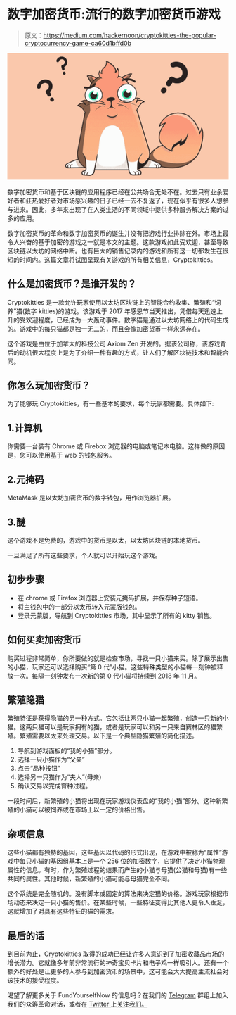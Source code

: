 # 数字加密货币:流行的数字加密货币游戏

> 原文：<https://medium.com/hackernoon/cryptokitties-the-popular-cryptocurrency-game-ca60d1bffd0b>

![](img/92760bc13aba7014dd71b33ba00c6dd4.png)

数字加密货币和基于区块链的应用程序已经在公共场合无处不在。过去只有业余爱好者和狂热爱好者对市场感兴趣的日子已经一去不复返了，现在似乎有很多人想参与进来。因此，多年来出现了在人类生活的不同领域中提供多种服务解决方案的过多的应用。

数字加密货币的革命和数字加密货币的诞生并没有把游戏行业排除在外。市场上最令人兴奋的基于加密的游戏之一就是本文的主题。这款游戏如此受欢迎，甚至导致区块链以太坊的网络中断。也有巨大的销售记录内的游戏和所有这一切都发生在很短的时间内。这篇文章将试图呈现有关游戏的所有相关信息，Cryptokitties。

## 什么是加密货币？是谁开发的？

Cryptokitties 是一款允许玩家使用以太坊区块链上的智能合约收集、繁殖和“饲养”猫(数字 kitties)的游戏。该游戏于 2017 年感恩节当天推出，凭借每天迅速上升的受欢迎程度，已经成为一大轰动事件。数字猫是通过以太坊网络上的代码生成的。游戏中的每只猫都是独一无二的，而且会像加密货币一样永远存在。

这个游戏是由位于加拿大的科技公司 Axiom Zen 开发的。据该公司称，该游戏背后的动机很大程度上是为了介绍一种有趣的方式，让人们了解区块链技术和智能合同。

## 你怎么玩加密货币？

为了能够玩 Cryptokitties，有一些基本的要求，每个玩家都需要。具体如下:

## 1.计算机

你需要一台装有 Chrome 或 Firebox 浏览器的电脑或笔记本电脑。这样做的原因是，您可以使用基于 web 的钱包服务。

## 2.元掩码

MetaMask 是以太坊加密货币的数字钱包，用作浏览器扩展。

## 3.醚

这个游戏不是免费的，游戏中的货币是以太，以太坊区块链的本地货币。

一旦满足了所有这些要求，个人就可以开始玩这个游戏。

## 初步步骤

*   在 chrome 或 Firefox 浏览器上安装元掩码扩展，并保存种子短语。
*   将主钱包中的一部分以太币转入元蒙版钱包。
*   登录元蒙版，导航到 Cryptokitties 市场，其中显示了所有的 kitty 销售。

## 如何买卖加密货币

购买过程非常简单，你所要做的就是检查市场，寻找一只小猫来买。除了展示出售的小猫，玩家还可以选择购买“第 0 代”小猫。这些特殊类型的小猫每一刻钟被释放一次。每隔一刻钟发布一次新的第 0 代小猫将持续到 2018 年 11 月。

## 繁殖隐猫

繁殖特征是获得隐猫的另一种方式。它包括让两只小猫一起繁殖，创造一只新的小猫。这两只猫可以是玩家拥有的猫，或者是玩家可以和另一只来自赛林区的猫繁殖。繁殖需要以太来处理交易。以下是一个典型隐猫繁殖的简化描述。

1.  导航到游戏面板的“我的小猫”部分。
2.  选择一只小猫作为“父亲”
3.  点击“品种按钮”
4.  选择另一只猫作为“夫人”(母亲)
5.  确认交易以完成育种过程。

一段时间后，新繁殖的小猫将出现在玩家游戏仪表盘的“我的小猫”部分。这种新繁殖的小猫可以被饲养或在市场上以一定的价格出售。

## 杂项信息

这些小猫都有独特的基因，这些基因以代码的形式出现，在游戏中被称为“属性”游戏中每只小猫的基因组基本上是一个 256 位的加密数字，它提供了决定小猫物理属性的信息。有时，作为繁殖过程的结果而产生的小猫与母猫(公猫和母猫)有一些共同的属性。其他时候，新繁殖的小猫可能与母猫完全不同。

这个系统是完全随机的。没有脚本或固定的算法来决定猫的价格。游戏玩家根据市场动态来决定一只小猫的售价。在某些时候，一些特征变得比其他人更令人垂涎，这就增加了对具有这些特征的猫的需求。

## 最后的话

到目前为止，Cryptokitties 取得的成功已经让许多人意识到了加密收藏品市场的增长潜力。它就像多年前非常流行的神奇宝贝卡片和电子鸡一样吸引人。还有一个额外的好处是让更多的人参与到加密货币的场景中，这可能会大大提高主流社会对该技术的接受程度。

渴望了解更多关于 FundYourselfNow 的信息吗？在我们的 [Telegram](https://t.me/fundyourselfnow) 群组上加入我们的众筹革命对话，或者在 [Twitter 上关注我们。](https://twitter.com/fundyourselfnow)